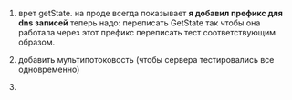 1. врет getState. на проде всегда показывает
       __я добавил префикс для dns записей__
       теперь надо:
         переписать GetState так чтобы она работала через этот префикс
         переписать тест соответствующим образом.
         
2. добавить мультипотоковость (чтобы сервера тестировались все одновременно)    
6.
